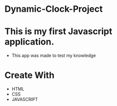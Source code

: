 # Dynamic-Clock-Project


# This is my first Javascript application.

* This app was made to test my knowledge

# Create With

* HTML
* CSS
* JAVASCRIPT
